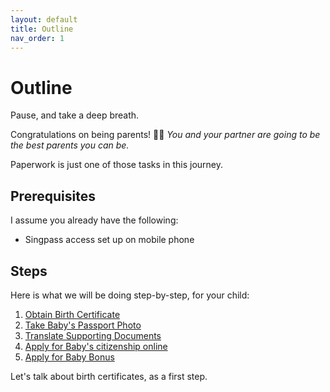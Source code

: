 ```yaml
---
layout: default
title: Outline
nav_order: 1
---
```


# Outline

Pause, and take a deep breath.

Congratulations on being parents! 💃🕺
_You and your partner are going to be the best parents you can be._

Paperwork is just one of those tasks in this journey.

## Prerequisites

I assume you already have the following:

* Singpass access set up on mobile phone

## Steps

Here is what we will be doing step-by-step, for your child:

1. [Obtain Birth Certificate](./birth-cert.md)
2. [Take Baby's Passport Photo](./passport-photo.md)
3. [Translate Supporting Documents](./translate.md)
4. [Apply for Baby's citizenship online](./citizenship.md)
5. [Apply for Baby Bonus](./baby-bonus.md)

Let's talk about birth certificates, as a first step.
